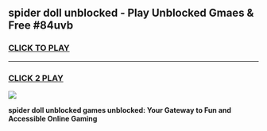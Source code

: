
## spider doll unblocked - Play Unblocked Gmaes & Free #84uvb
<h3>
<a href="https://news.freeplayer.one?title=spider_doll_unblocked&ref=24F">CLICK TO PLAY</a></h3>
<hr>

<h3>
<a href="https://news.freeplayer.one?title=spider_doll_unblocked&ref=24F">CLICK 2 PLAY</a>
  
</h3>

<a href="https://news.freeplayer.one?title=spider_doll_unblocked&ref=24F/"><img src="https://clearcache.store/games.png"></a>


**spider doll unblocked games unblocked: Your Gateway to Fun and Accessible Online Gaming**
